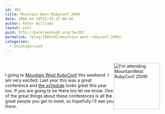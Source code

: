 ```yaml
---
id: 381
title: Mountain West RubyConf 2009
date: 2009-03-10T22:35:27-06:00
author: Peter Williams
layout: post
guid: http://barelyenough.org/?p=381
permalink: /blog/2009/03/mountain-west-rubyconf-2009/
categories:
  - Uncategorized
---
```

[  
<img src='http://mtnwestrubyconf.org/2009/images/badges/attendee.png' border='0' alt='I&apos;m attending MountainWest RubyConf 2009!' width='150' style='float:right;' />  
](http://mtnwestrubyconf.org/2009/) 

I going to [Mountain West RubyConf](http://mtnwestrubyconf.org/2009/) this weekend. I am very excited. Last year this was a great conference and [the schedule](http://mtnwestrubyconf.org/2009/schedule) looks great this year too. If you are going to be there too let me know. One of the great things about these conferences is all the great people you get to meet, so hopefully i&#8217;ll see you there.